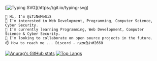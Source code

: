 [![Typing SVG](https://readme-typing-svg.herokuapp.com?font=Poppins&color=DC0000&vCenter=true&lines=Hi+%F0%9F%91%8B%2C+I'm+Dre.;Check+out+my+projects.)](https://git.io/typing-svg)

    👋 Hi, I’m @iTzNeMeSiS
    👀 I’m interested in Web Development, Programming, Computer Science, Cyber Security.
    🌱 I’m currently learning Programming, Web Development, Computer Science & Cyber Security.
    💞️ I’m looking to collaborate on open source projects in the future.
    📫 How to reach me ... Discord - ηҽϻєֆɨร#2660

[![Anurag's GitHub stats](https://github-readme-stats.vercel.app/api?username=iTzNeMeSiS)](https://github.com/anuraghazra/github-readme-stats)
[![Top Langs](https://github-readme-stats.vercel.app/api/top-langs/?username=iTzNeMeSiS)](https://github.com/anuraghazra/github-readme-stats)

